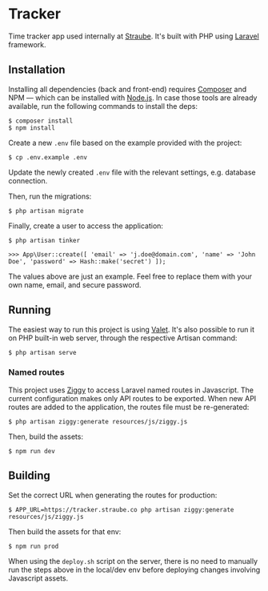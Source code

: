 # Tracker

Time tracker app used internally at [Straube](https://straube.co/). It's built with
PHP using [Laravel](https://laravel.com/) framework.

## Installation

Installing all dependencies (back and front-end) requires
[Composer](https://getcomposer.org/) and NPM — which can be installed with
[Node.js](https://nodejs.org/). In case those tools are already available, run
the following commands to install the deps:

```
$ composer install
$ npm install
```

Create a new `.env` file based on the example provided with the project:

```
$ cp .env.example .env
```

Update the newly created `.env` file with the relevant settings, e.g. database
connection.

Then, run the migrations:

```
$ php artisan migrate
```

Finally, create a user to access the application:

```
$ php artisan tinker

>>> App\User::create([ 'email' => 'j.doe@domain.com', 'name' => 'John Doe', 'password' => Hash::make('secret') ]);
```

The values above are just an example. Feel free to replace them with your own
name, email, and secure password.

## Running

The easiest way to run this project is using
[Valet](https://laravel.com/docs/valet/). It's also possible to run it on PHP
built-in web server, through the respective Artisan command:

```
$ php artisan serve
```

### Named routes

This project uses [Ziggy](https://github.com/tightenco/ziggy) to access Laravel
named routes in Javascript. The current configuration makes only API routes to
be exported. When new API routes are added to the application, the routes file
must be re-generated:

```
$ php artisan ziggy:generate resources/js/ziggy.js
```

Then, build the assets:

```
$ npm run dev
```

## Building

Set the correct URL when generating the routes for production:

```
$ APP_URL=https://tracker.straube.co php artisan ziggy:generate resources/js/ziggy.js
```

Then build the assets for that env:

```
$ npm run prod
```

When using the `deploy.sh` script on the server, there is no need to manually
run the steps above in the local/dev env before deploying changes involving
Javascript assets.
